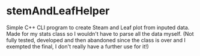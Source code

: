 # stemAndLeafHelper

Simple C++ CLI program to create Steam and Leaf plot from inputed data. 
Made for my stats class so I wouldn't have to parse all the data myself. 
(Not fully tested, developed and then abandoned since the class is over
and I exempted the final, I don't really have a further use for it!)
